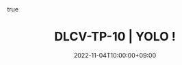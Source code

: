 ---
title: "DLCV-TP-10 | YOLO !"
date: 2022-11-04T10:00:00+09:00
description: ""
summary: ""

math: true 
highlight: true
hightlight_languages: ["python","bash"]

authors: ["Claire Labit-Bonis"]

# hero: featured.png

tags: ["Teaching"]

menu:
  sidebar:
    name: "10 | YOLO !"
    identifier: dlcv-practical-sessions-02
    parent: dlcv-practical-sessions
    weight: 20
---